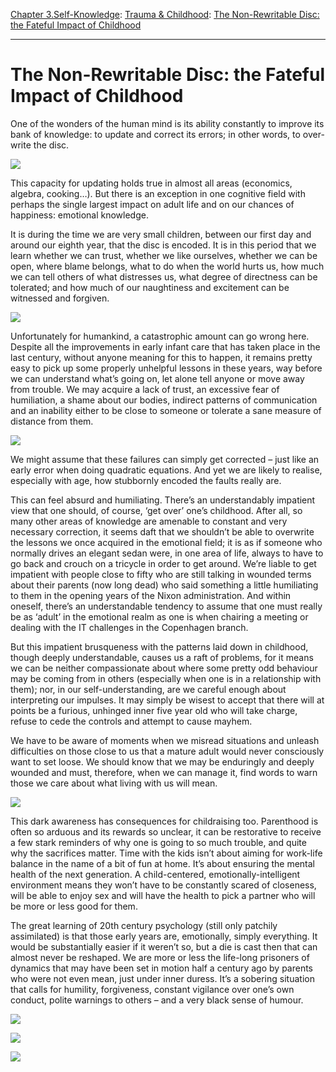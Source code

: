 [Chapter 3.Self-Knowledge](https://www.theschooloflife.com/thebookoflife/category/self-knowledge/): [Trauma & Childhood](https://www.theschooloflife.com/thebookoflife/category/self-knowledge/trauma-childhood/): [The Non-Rewritable Disc: the Fateful Impact of Childhood](https://www.theschooloflife.com/thebookoflife/the-fateful-impact-of-childhood/)

* * *

# The Non-Rewritable Disc: the Fateful Impact of Childhood

One of the wonders of the human mind is its ability constantly to improve its bank of knowledge: to update and correct its errors; in other words, to over-write the disc.

![](https://www.pctechguide.com/images/31harddrive.jpg)

This capacity for updating holds true in almost all areas (economics, algebra, cooking…). But there is an exception in one cognitive field with perhaps the single largest impact on adult life and on our chances of happiness: emotional knowledge.

It is during the time we are very small children, between our first day and around our eighth year, that the disc is encoded. It is in this period that we learn whether we can trust, whether we like ourselves, whether we can be open, where blame belongs, what to do when the world hurts us, how much we can tell others of what distresses us, what degree of directness can be tolerated; and how much of our naughtiness and excitement can be witnessed and forgiven.

![](http://anxietyfreechild.com/wp-content/uploads/2012/07/the_dark.jpg)

Unfortunately for humankind, a catastrophic amount can go wrong here. Despite all the improvements in early infant care that has taken place in the last century, without anyone meaning for this to happen, it remains pretty easy to pick up some properly unhelpful lessons in these years, way before we can understand what’s going on, let alone tell anyone or move away from trouble. We may acquire a lack of trust, an excessive fear of humiliation, a shame about our bodies, indirect patterns of communication and an inability either to be close to someone or tolerate a sane measure of distance from them.

![](http://www.psychalive.org/wp-content/uploads/2011/03/iStock_000006846493Small1-father-scolding-child.jpg)

We might assume that these failures can simply get corrected – just like an early error when doing quadratic equations. And yet we are likely to realise, especially with age, how stubbornly encoded the faults really are.

This can feel absurd and humiliating. There’s an understandably impatient view that one should, of course, ‘get over’ one’s childhood. After all, so many other areas of knowledge are amenable to constant and very necessary correction, it seems daft that we shouldn’t be able to overwrite the lessons we once acquired in the emotional field; it is as if someone who normally drives an elegant sedan were, in one area of life, always to have to go back and crouch on a tricycle in order to get around. We’re liable to get impatient with people close to fifty who are still talking in wounded terms about their parents (now long dead) who said something a little humiliating to them in the opening years of the Nixon administration. And within oneself, there’s an understandable tendency to assume that one must really be as ‘adult’ in the emotional realm as one is when chairing a meeting or dealing with the IT challenges in the Copenhagen branch.

But this impatient brusqueness with the patterns laid down in childhood, though deeply understandable, causes us a raft of problems, for it means we can be neither compassionate about where some pretty odd behaviour may be coming from in others (especially when one is in a relationship with them); nor, in our self-understanding, are we careful enough about interpreting our impulses. It may simply be wisest to accept that there will at points be a furious, unhinged inner five year old who will take charge, refuse to cede the controls and attempt to cause mayhem.

We have to be aware of moments when we misread situations and unleash difficulties on those close to us that a mature adult would never consciously want to set loose. We should know that we may be enduringly and deeply wounded and must, therefore, when we can manage it, find words to warn those we care about what living with us will mean.

![](http://i.huffpost.com/gen/1438303/images/o-COUPLE-FIGHTING-facebook.jpg)

This dark awareness has consequences for childraising too. Parenthood is often so arduous and its rewards so unclear, it can be restorative to receive a few stark reminders of why one is going to so much trouble, and quite why the sacrifices matter. Time with the kids isn’t about aiming for work-life balance in the name of a bit of fun at home. It’s about ensuring the mental health of the next generation. A child-centered, emotionally-intelligent environment means they won’t have to be constantly scared of closeness, will be able to enjoy sex and will have the health to pick a partner who will be more or less good for them.

The great learning of 20th century psychology (still only patchily assimilated) is that those early years are, emotionally, simply everything. It would be substantially easier if it weren’t so, but a die is cast then that can almost never be reshaped. We are more or less the life-long prisoners of dynamics that may&nbsp;have been set in motion half a century ago by parents who were not even mean, just under inner duress. It’s a sobering situation that calls for humility, forgiveness, constant vigilance over one’s own conduct, polite warnings to others – and a very black sense of humour.

[![](https://img.youtube.com/vi/3KjDfVbYJQg/0.jpg)](https://www.youtube.com/embed/3KjDfVbYJQg '')

[![](https://img.youtube.com/vi/DwtBYjKWeDk/0.jpg)](https://www.youtube.com/embed/DwtBYjKWeDk '')

[![](https://img.youtube.com/vi/YasZxwYzlSI/0.jpg)](https://www.youtube.com/embed/YasZxwYzlSI '')
